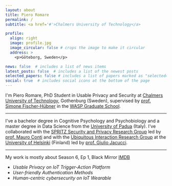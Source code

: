 ```yaml
---
layout: about
title: Piero Romare
permalink: /
subtitle: <a href='#'>Chalmers University of Technology</a>

profile:
  align: right
  image: profile.jpg
  image_circular: false # crops the image to make it circular
  address: >
    <p>Göteborg, Sweden</p>

news: false  # includes a list of news items
latest_posts: false  # includes a list of the newest posts
selected_papers: false # includes a list of papers marked as "selected={true}"
social: true  # includes social icons at the bottom of the page
---
```


I'm Piero Romare, PhD Student in Usable Privacy and Security at [Chalmers University of Technology](https://www.chalmers.se), Gothenburg (Sweden), supervised by [prof. Simone Fischer-Hübner](https://www.kau.se/forskare/simone-fischer-hubner) in the [WASP Graduate School](https://wasp-sweden.org). 


---
I've a bachelor degree in Cognitive Psychology and Psychobiology and a master degree in Data Science from the [University of Padua](https://www.unipd.it/en/) (Italy). 
I've collaborated with the [SPRITZ Security and Privacy Research Group](https://spritz.math.unipd.it) led by [prof. Mauro Conti](https://www.math.unipd.it/~conti/) and with the [Ubiquitous Interaction Research Group](https://www.helsinki.fi/en/researchgroups/ubiquitous-interaction) at the [University of Helsinki](https://www.helsinki.fi/en) (Finland) led by [prof. Giulio Jacucci](https://researchportal.helsinki.fi/en/persons/giulio-jacucci).

---

My work is mostly about Season 6, Ep 1, Black Mirror [IMDB](https://www.imdb.com/title/tt20247352/)
- *Usable Privacy on IoT Trigger-Action Platform*
- *User-friendly Authentication Methods*
- *Human-centric cybersecurity on IoT Wearable*